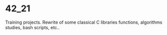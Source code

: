 # 42_21
Training projects. Rewrite of some classical C libraries functions, algorithms studies, bash scripts, etc..
